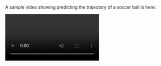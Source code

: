 A sample video showing predicting the trajectory of a soccer ball is here:

<video src="https://github.com/user-attachments/assets/287008cb-8168-43d3-98a4-6d6cad6a1aaf" width="300"/>

